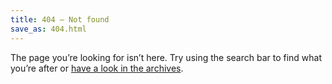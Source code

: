 ```yaml
---
title: 404 – Not found
save_as: 404.html
---
```


The page you’re looking for isn’t here. Try using the search bar to find what you’re after or <a href="/archives">have a look in the archives</a>.
